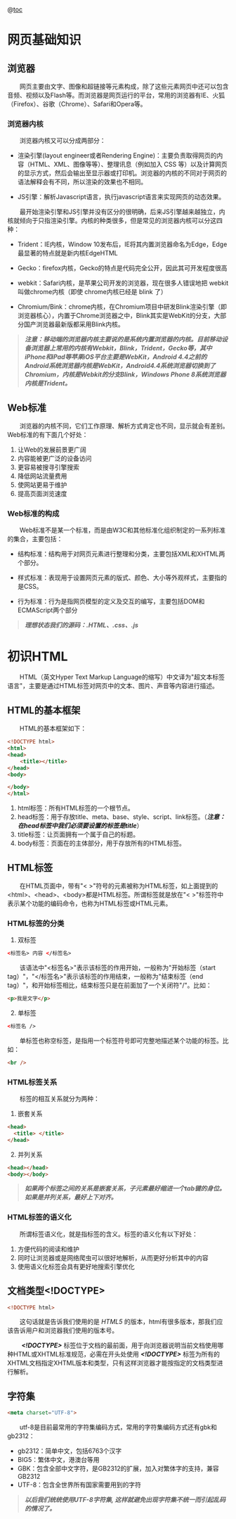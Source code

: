 @[toc](HTML基础知识)

# 网页基础知识
## 浏览器
&emsp;&emsp;网页主要由文字、图像和超链接等元素构成，除了这些元素网页中还可以包含音频、视频以及Flash等。而浏览器是网页运行的平台，常用的浏览器有IE、火狐（Firefox）、谷歌（Chrome）、Safari和Opera等。

### 浏览器内核
&emsp;&emsp;浏览器内核又可以分成两部分：

+ 渲染引擎(layout engineer或者Rendering Engine)：主要负责取得网页的内容（HTML、XML、图像等等）、整理讯息（例如加入 CSS 等）以及计算网页的显示方式，然后会输出至显示器或打印机。浏览器的内核的不同对于网页的语法解释会有不同，所以渲染的效果也不相同。

+ JS引擎：解析Javascript语言，执行javascript语言来实现网页的动态效果。

&emsp;&emsp;最开始渲染引擎和JS引擎并没有区分的很明确，后来JS引擎越来越独立，内核就倾向于只指渲染引擎。内核的种类很多，但是常见的浏览器内核可以分这四种：

+ Trident：IE内核，Window 10发布后，IE将其内置浏览器命名为Edge，Edge 最显著的特点就是新内核EdgeHTML

+ Gecko：firefox内核，Gecko的特点是代码完全公开，因此其可开发程度很高

+ webkit：Safari内核，是苹果公司开发的浏览器，现在很多人错误地把 webkit叫做chrome内核（即使 chrome内核已经是 blink 了）

+ Chromium/Bink：chrome内核，在Chromium项目中研发Blink渲染引擎（即浏览器核心），内置于Chrome浏览器之中，Blink其实是WebKit的分支，大部分国产浏览器最新版都采用Blink内核。

> *__注意：移动端的浏览器内核主要说的是系统内置浏览器的内核。目前移动设备浏览器上常用的内核有Webkit，Blink，Trident，Gecko等，其中iPhone和iPad等苹果iOS平台主要是WebKit，Android 4.4之前的Android系统浏览器内核是WebKit，Android4.4系统浏览器切换到了Chromium，内核是Webkit的分支Blink，Windows Phone 8系统浏览器内核是Trident。__*

## Web标准
&emsp;&emsp;浏览器的内核不同，它们工作原理、解析方式肯定也不同，显示就会有差别。Web标准的有下面几个好处：

1. 让Web的发展前景更广阔
2. 内容能被更广泛的设备访问
3. 更容易被搜寻引擎搜索
4. 降低网站流量费用
5. 使网站更易于维护
6. 提高页面浏览速度

### Web标准的构成

&emsp;&emsp;Web标准不是某一个标准，而是由W3C和其他标准化组织制定的一系列标准的集合，主要包括：

+ 结构标准：结构用于对网页元素进行整理和分类，主要包括XML和XHTML两个部分。

+ 样式标准：表现用于设置网页元素的版式、颜色、大小等外观样式，主要指的是CSS。

+ 行为标准：行为是指网页模型的定义及交互的编写，主要包括DOM和ECMAScript两个部分

> *__理想状态我们的源码：.HTML、.css、.js__*

# 初识HTML
&emsp;&emsp;HTML（英文Hyper Text Markup Language的缩写）中文译为"超文本标签语言"，主要是通过HTML标签对网页中的文本、图片、声音等内容进行描述。

## HTML的基本框架
&emsp;&emsp;HTML的基本框架如下：

```html
<!DOCTYPE html>
<html>
<head>
    <title></title>
</head>
<body>

</body>
</html>
```

1. html标签：所有HTML标签的一个根节点。
2. head标签：用于存放title、meta、base、style、script、link标签。（*__注意：在head标签中我们必须要设置的标签是title__*）
3. title标签：让页面拥有一个属于自己的标题。
4. body标签：页面在的主体部分，用于存放所有的HTML标签。

## HTML标签
&emsp;&emsp;在HTML页面中，带有"< >"符号的元素被称为HTML标签，如上面提到的&lt;html&gt;、&lt;head&gt;、&lt;body&gt;都是HTML标签。所谓标签就是放在"< >"标签符中表示某个功能的编码命令，也称为HTML标签或HTML元素。

### HTML标签的分类

1. 双标签

```html
<标签名> 内容 </标签名>
```

&emsp;&emsp;该语法中"<标签名>"表示该标签的作用开始，一般称为"开始标签（start tag）"，"</标签名>"表示该标签的作用结束，一般称为"结束标签（end tag）"，和开始标签相比，结束标签只是在前面加了一个关闭符"/"。比如：

```html
<p>我是文字</p>
```

2. 单标签

```html
<标签名 />
```

&emsp;&emsp;单标签也称空标签，是指用一个标签符号即可完整地描述某个功能的标签。比如：

```html
<br />
```

### HTML标签关系
&emsp;&emsp;标签的相互关系就分为两种：

1. 嵌套关系

```html
<head>
  <title> </title>  
</head>
```

2. 并列关系

```html
<head></head>
<body></body>
```

> *__如果两个标签之间的关系是嵌套关系，子元素最好缩进一个tab键的身位。如果是并列关系，最好上下对齐。__*

### HTML标签的语义化

&emsp;&emsp;所谓标签语义化，就是指标签的含义。标签的语义化有以下好处：

1. 方便代码的阅读和维护
2. 同时让浏览器或是网络爬虫可以很好地解析，从而更好分析其中的内容
3. 使用语义化标签会具有更好地搜索引擎优化

## 文档类型<!DOCTYPE>

```html
<!DOCTYPE html>
```

&emsp;&emsp;这句话就是告诉我们使用的是 *HTML5* 的版本，html有很多版本，那我们应该告诉用户和浏览器我们使用的版本号。

&emsp;&emsp; *__&lt;!DOCTYPE&gt;__* 标签位于文档的最前面，用于向浏览器说明当前文档使用哪种HTML或XHTML标准规范，必需在开头处使用 *__&lt;!DOCTYPE&gt;__* 标签为所有的XHTML文档指定XHTML版本和类型，只有这样浏览器才能按指定的文档类型进行解析。

## 字符集

```html
<meta charset="UTF-8">
```

&emsp;&emsp;utf-8是目前最常用的字符集编码方式，常用的字符集编码方式还有gbk和gb2312：

+ gb2312：简单中文，包括6763个汉字
+ BIG5：繁体中文，港澳台等用
+ GBK：包含全部中文字符，是GB2312的扩展，加入对繁体字的支持，兼容GB2312
+ UTF-8：包含全世界所有国家需要用到的字符

> *__以后我们统统使用UTF-8字符集, 这样就避免出现字符集不统一而引起乱码的情况了。__*